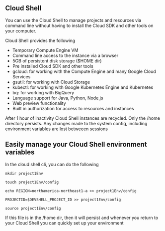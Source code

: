 ## Cloud Shell

You can use the Cloud Shell to manage projects and resources via command line without having to install the Cloud SDK and other tools on your computer.

Cloud Shell provides the following
- Temporary Compute Engine VM
- Command line access to the instance via a browser
- 5GB of persistent disk storage ($HOME dir)
- Pre installed Cloud SDK and other tools
- gcloud: for working with the Compute Engine and many Google Cloud Services
- gsutil: for working with Cloud Storage
- kubectl: for working with Google Kubernetes Engine and Kubernetes
- bq: for working with BigQuery
- Language support for Java, Python, Node.js
- Web preview functionality
- Built in authorization for access to resources and instances

After 1 hour of inactivity Cloud Shell instances are recycled. Only the /home directory persists. Any changes made to the system config, including environment variables are lost betweeen sessions

## Easily manage your Cloud Shell environment variables

In the cloud shell cli, you can do the following 

```
mkdir project1Env

touch project1Env/config

echo REGION=northamerica-northeast1-a >> project1Env/config

PROJECTID=$DEVSHELL_PROJECT_ID >> project1Env/config

source project1Env/config

```

If this file is in the /home dir, then it will persist and whenever you return to your Cloud Shell you can quickly set up your environment


